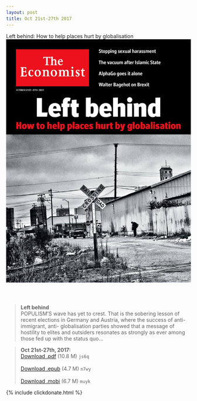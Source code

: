 ```yaml
---
layout: post
title: Oct 21st-27th 2017
---
```


<div class="message">
	Left behind: How to help places hurt by globalisation
</div>

<header class="xmas">
<div class="cover upload">
<img src="/public/img/the-economist/img_2017.10.21.jpg" />
</div>
</header>
<!--more-->

> **Left behind** <br/>
POPULISM’S wave has yet to crest. That is the sobering lesson of recent elections in Germany and Austria, where the success of anti-immigrant, anti- globalisation parties showed that a message of hostility to elites and outsiders resonates as strongly as ever among those fed up with the status quo...

> **Oct 21st-27th, 2017:**<br/>
[Download .pdf](https://pan.baidu.com/s/1hrYhXEO) (10.8 M) 
`js6q` <br/><br/>
[Download .epub](https://pan.baidu.com/s/1c2lNnyw) (4.7 M) 
`n7wy` <br/><br/>
[Download .mobi](https://pan.baidu.com/s/1eSeXBKe) (6.7 M) 
`muyk`

{% include clickdonate.html %}
